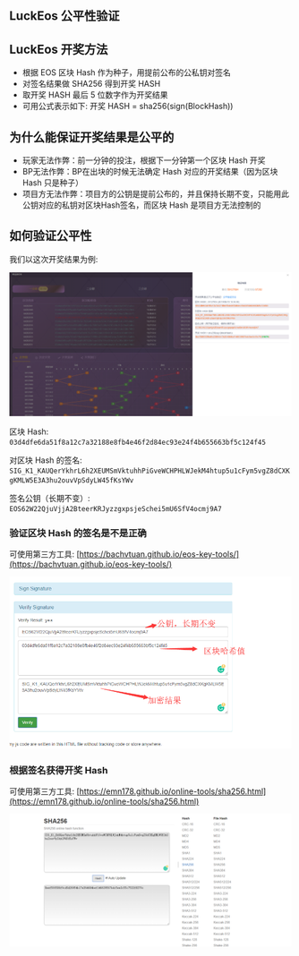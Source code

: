 LuckEos 公平性验证
---

## LuckEos 开奖方法

* 根据 EOS 区块 Hash 作为种子，用提前公布的公私钥对签名
* 对签名结果做 SHA256 得到开奖 HASH
* 取开奖 HASH 最后 5 位数字作为开奖结果
* 可用公式表示如下: 开奖 HASH = sha256(sign(BlockHash))

## 为什么能保证开奖结果是公平的

* 玩家无法作弊：前一分钟的投注，根据下一分钟第一个区块 Hash 开奖
* BP无法作弊：BP在出块的时候无法确定 Hash 对应的开奖结果（因为区块 Hash 只是种子）
* 项目方无法作弊：项目方的公钥是提前公布的，并且保持长期不变，只能用此公钥对应的私钥对区块Hash签名，而区块 Hash 是项目方无法控制的

## 如何验证公平性

我们以这次开奖结果为例:

![开奖结果](result.png)

区块 Hash: 
`03d4dfe6da51f8a12c7a32188e8fb4e46f2d84ec93e24f4b655663bf5c124f45`

对区块 Hash 的签名:
`SIG_K1_KAUQerYkhrL6h2XEUMSmVktuhhPiGveWCHPHLWJekM4htup5u1cFym5vgZ8dCXKgKMLW5E3A3hu2ouvVpSdyLW45fKsYWv`

签名公钥（长期不变）:
`EOS62W22QjuVjjA2BteerKRJyzzgxpsjeSchei5mU6SfV4ocmj9A7`

### 验证区块 Hash 的签名是不是正确

可使用第三方工具: [https://bachvtuan.github.io/eos-key-tools/](https://bachvtuan.github.io/eos-key-tools/)

![验证签名](verify-sign.png)

### 根据签名获得开奖 Hash

可使用第三方工具: [https://emn178.github.io/online-tools/sha256.html](https://emn178.github.io/online-tools/sha256.html)

![验证sha256](verify-sha256.png)

